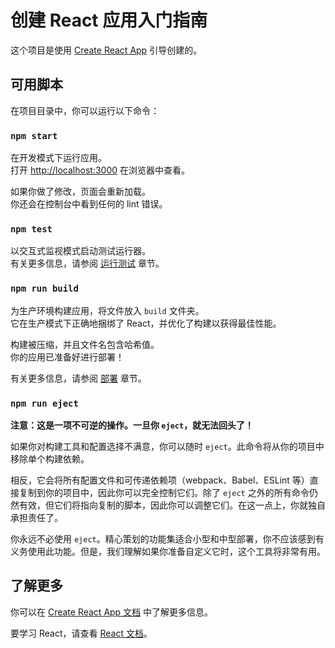# 创建 React 应用入门指南

这个项目是使用 [Create React App](https://github.com/facebook/create-react-app) 引导创建的。

## 可用脚本

在项目目录中，你可以运行以下命令：

### `npm start`

在开发模式下运行应用。\
打开 [http://localhost:3000](http://localhost:3000) 在浏览器中查看。

如果你做了修改，页面会重新加载。\
你还会在控制台中看到任何的 lint 错误。

### `npm test`

以交互式监视模式启动测试运行器。\
有关更多信息，请参阅 [运行测试](https://facebook.github.io/create-react-app/docs/running-tests) 章节。

### `npm run build`

为生产环境构建应用，将文件放入 `build` 文件夹。\
它在生产模式下正确地捆绑了 React，并优化了构建以获得最佳性能。

构建被压缩，并且文件名包含哈希值。\
你的应用已准备好进行部署！

有关更多信息，请参阅 [部署](https://facebook.github.io/create-react-app/docs/deployment) 章节。

### `npm run eject`

**注意：这是一项不可逆的操作。一旦你 `eject`，就无法回头了！**

如果你对构建工具和配置选择不满意，你可以随时 `eject`。此命令将从你的项目中移除单个构建依赖。

相反，它会将所有配置文件和可传递依赖项（webpack、Babel、ESLint 等）直接复制到你的项目中，因此你可以完全控制它们。除了 `eject` 之外的所有命令仍然有效，但它们将指向复制的脚本，因此你可以调整它们。在这一点上，你就独自承担责任了。

你永远不必使用 `eject`。精心策划的功能集适合小型和中型部署，你不应该感到有义务使用此功能。但是，我们理解如果你准备自定义它时，这个工具将非常有用。

## 了解更多

你可以在 [Create React App 文档](https://facebook.github.io/create-react-app/docs/getting-started) 中了解更多信息。

要学习 React，请查看 [React 文档](https://reactjs.org/)。